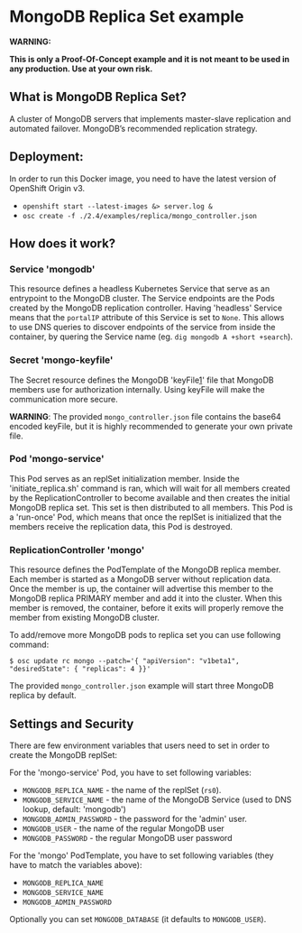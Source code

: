 # MongoDB Replica Set example

**WARNING:**

**This is only a Proof-Of-Concept example and it is not meant to be used in any
production. Use at your own risk.**

## What is MongoDB Replica Set?

A cluster of MongoDB servers that implements master-slave replication and automated failover.
MongoDB’s recommended replication strategy.

## Deployment:

In order to run this Docker image, you need to have the latest version of
OpenShift Origin v3.

* `openshift start --latest-images &> server.log &`
* `osc create -f ./2.4/examples/replica/mongo_controller.json`

## How does it work?

### Service 'mongodb'

This resource defines a headless Kubernetes Service that serve as an entrypoint
to the MongoDB cluster. The Service endpoints are the Pods created by the
MongoDB replication controller.
Having 'headless' Service means that the `portalIP` attribute of this Service is
set to `None`. This allows to use DNS queries to discover endpoints of the
service from inside the container, by quering the Service name (eg. `dig mongodb
A +short +search`).

### Secret 'mongo-keyfile'

The Secret resource defines the MongoDB 'keyFile[1](http://docs.mongodb.org/manual/tutorial/generate-key-file)' file that MongoDB members use for authorization internally.
Using keyFile will make the communication more secure.

**WARNING**: The provided `mongo_controller.json` file contains the base64 encoded keyFile, but it is highly recommended to generate your own private file.

### Pod 'mongo-service'

This Pod serves as an replSet initialization member. Inside the
'initiate_replica.sh' command is ran, which will wait for all members created by
the ReplicationController to become available and then creates the initial
MongoDB replica set. This set is then distributed to all members.
This Pod is a 'run-once' Pod, which means that once the replSet is initialized
that the members receive the replication data, this Pod is destroyed.

### ReplicationController 'mongo'

This resource defines the PodTemplate of the MongoDB replica member. Each member
is started as a MongoDB server without replication data. Once the member is up,
the container will advertise this member to the MongoDB replica PRIMARY member
and add it into the cluster.
When this member is removed, the container, before it exits will properly remove
the member from existing MongoDB cluster.

To add/remove more MongoDB pods to replica set you can use following command:

```
$ osc update rc mongo --patch='{ "apiVersion": "v1beta1", "desiredState": { "replicas": 4 }}'
```

The provided `mongo_controller.json` example will start three MongoDB replica by
default.

## Settings and Security

There are few environment variables that users need to set in order to create
the MongoDB replSet:

For the 'mongo-service' Pod, you have to set following variables:

* `MONGODB_REPLICA_NAME` - the name of the replSet (`rs0`).
* `MONGODB_SERVICE_NAME` - the name of the MongoDB Service (used to DNS lookup, default: 'mongodb')
* `MONGODB_ADMIN_PASSWORD` - the password for the 'admin' user.
* `MONGODB_USER` - the name of the regular MongoDB user
* `MONGODB_PASSWORD` - the regular MongoDB user password

For the 'mongo' PodTemplate, you have to set following variables (they have to
match the variables above):

* `MONGODB_REPLICA_NAME`
* `MONGODB_SERVICE_NAME`
* `MONGODB_ADMIN_PASSWORD`

Optionally you can set `MONGODB_DATABASE` (it defaults to `MONGODB_USER`).
